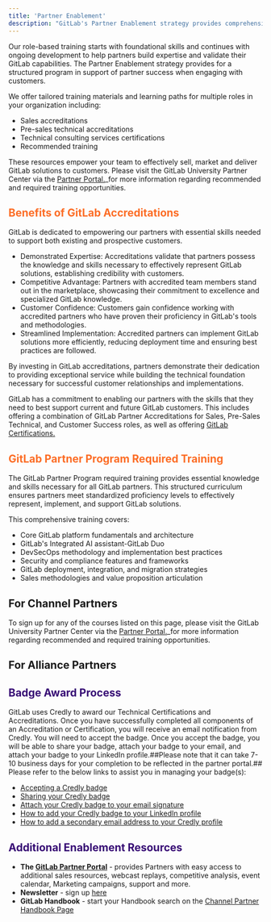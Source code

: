 ```yaml
---
title: 'Partner Enablement'
description: "GitLab's Partner Enablement strategy provides comprehensive training for ecosystem partners, through functional, technical, and soft skills training designed to drive mutual growth and success."
---
```


Our role-based training starts with foundational skills and continues with ongoing development to help partners build expertise and validate their GitLab capabilities. The Partner Enablement strategy provides for a structured program in support of partner success when engaging with customers. 

We offer tailored training materials and learning paths for multiple roles in your organization including:

- Sales accreditations
- Pre-sales technical accreditations
- Technical consulting services certifications
- Recommended training

These resources empower your team to effectively sell, market and deliver GitLab solutions to customers. Please visit the GitLab University Partner Center via the [Partner Portal.]( https://partners.gitlab.com/English/Partner/home.aspx)_for more information regarding recommended and required training opportunities. 

## <span style="color: #fc6d26;">Benefits of GitLab Accreditations</span>

GitLab is dedicated to empowering our partners with essential skills needed to support both existing and prospective customers. 

- Demonstrated Expertise: Accreditations validate that partners possess the knowledge and skills necessary to effectively represent GitLab solutions, establishing credibility with customers.
- Competitive Advantage: Partners with accredited team members stand out in the marketplace, showcasing their commitment to excellence and specialized GitLab knowledge.
- Customer Confidence: Customers gain confidence working with accredited partners who have proven their proficiency in GitLab's tools and methodologies.
- Streamlined Implementation: Accredited partners can implement GitLab solutions more efficiently, reducing deployment time and ensuring best practices are followed.

By investing in GitLab accreditations, partners demonstrate their dedication to providing exceptional service while building the technical foundation necessary for successful customer relationships and implementations.

GitLab has a commitment to enabling our partners with the skills that they need to best support current and future GitLab customers. This includes offering a combination of GitLab Partner Accreditations for Sales, Pre-Sales Technical, and Customer Success roles, as well as offering [GitLab Certifications.](https://university.gitlab.com/pages/certifications/)

## <span style="color: #fc6d26;">GitLab Partner Program Required Training</span>

The GitLab Partner Program required training provides essential knowledge and skills necessary for all GitLab partners. This structured curriculum ensures partners meet standardized proficiency levels to effectively represent, implement, and support GitLab solutions.

This comprehensive training covers:

- Core GitLab platform fundamentals and architecture
- GitLab's Integrated AI assistant-GitLab Duo
- DevSecOps methodology and implementation best practices
- Security and compliance features and frameworks
- GitLab deployment, integration, and migration strategies
- Sales methodologies and value proposition articulation

## For Channel Partners

To sign up for any of the courses listed on this page, please visit the GitLab University Partner Center via the [Partner Portal.]( https://partners.gitlab.com/English/Partner/home.aspx)_for more information regarding recommended and required training opportunities. 

## For Alliance Partners

## <span style="color: #380d75;">Badge Award Process</span>

GitLab uses Credly to award our Technical Certifications and Accreditations. Once you have successfully completed all components of an Accreditation or Certification, you will receive an email notification from Credly. You will need to accept the badge. Once you accept the badge, you will be able to share your badge, attach your badge to your email, and attach your badge to your LinkedIn profile.##Please note that it can take 7-10 business days for your completion to be reflected in the partner portal.## Please refer to the below links to assist you in managing your badge(s):

- [Accepting a Credly badge](https://support.credly.com/hc/en-us/sections/360003205072--Accepting-a-Badge)
- [Sharing your Credly badge](https://support.credly.com/hc/en-us/articles/360020964272-How-do-I-share-my-badge)
- [Attach your Credly badge to your email signature](https://support.credly.com/hc/en-us/articles/360021221691-Can-I-attach-my-badge-to-my-email-signature)
- [How to add your Credly badge to your LinkedIn profile](https://support.credly.com/hc/en-us/articles/360021221491-How-can-I-add-my-badge-to-my-LinkedIn-profile-and-share-to-my-feed)
- [How to add a secondary email address to your Credly profile](https://support.credly.com/hc/en-us/articles/360021220951-Can-I-add-multiple-emails-to-my-account-#:~:text=Click%20on%20the%20profile%20icon%20at%20the%20top%20right%2Dhand,email%20the%20primary%20email%20address.)

## <span style="color: #380d75;">Additional Enablement Resources</span>

- **The [GitLab Partner Portal](https://partners.gitlab.com/English/)** - provides Partners with easy access to additional sales resources, webcast replays, competitive analysis, event calendar, Marketing campaigns, support and more.
- **Newsletter** - sign up [here](https://partnerflash.gitlab.com/registration)
- **GitLab Handbook** - start your Handbook search on the [Channel Partner Handbook Page](/handbook/resellers/)
